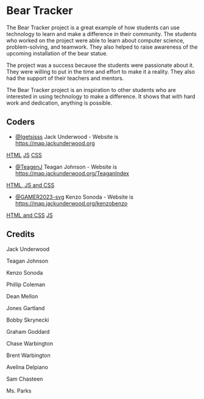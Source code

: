# Bear Tracker

The Bear Tracker project is a great example of how students can use technology to learn and make a difference in their community. The students who worked on the project were able to learn about computer science, problem-solving, and teamwork. They also helped to raise awareness of the upcoming installation of the bear statue.

The project was a success because the students were passionate about it. They were willing to put in the time and effort to make it a reality. They also had the support of their teachers and mentors.

The Bear Tracker project is an inspiration to other students who are interested in using technology to make a difference. It shows that with hard work and dedication, anything is possible.



## Coders

- [@Igetsisss](https://github.com/Igetsisss) Jack Underwood - Website is https://map.jackunderwood.org

[HTML](https://github.com/Igetsisss/BearStalker/blob/main/index.html)
[JS](https://github.com/Igetsisss/BearStalker/blob/main/script.js)
[CSS](https://github.com/Igetsisss/BearStalker/blob/main/style.css)

- [@TeagenJ](https://github.com/TeaganJ) Teagan Johnson - Website is https://map.jackunderwood.org/TeaganIndex

[HTML, JS and CSS](https://github.com/Igetsisss/BearStalker/blob/main/TeaganIndex.html)

- [@GAMER2023-svg](https://github.com/GAMER2023-svg) Kenzo Sonoda - Website is https://map.jackunderwood.org/kenzobenzo

[HTML and CSS](https://github.com/Igetsisss/BearStalker/blob/main/kenzobenzo.html)
[JS](https://github.com/Igetsisss/BearStalker/blob/main/stuffthatdoesnotreallymatter/kenzosiso.js)


## Credits

Jack Underwood

Teagan Johnson

Kenzo Sonoda

Phillip Coleman

Dean Mellon

Jones Gartland

Bobby Skrynecki

Graham Goddard

Chase Warbington

Brent Warbington

Avelina Delpiano

Sam Chasteen

Ms. Parks


